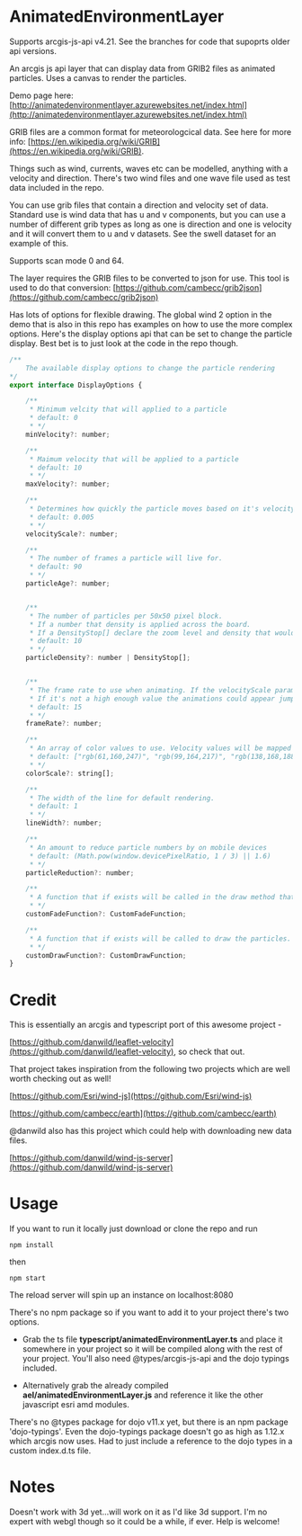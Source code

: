# AnimatedEnvironmentLayer

Supports arcgis-js-api v4.21.
See the branches for code that supoprts older api versions.

An arcgis js api layer that can display data from GRIB2 files as animated particles.
Uses a canvas to render the particles.

Demo page here: [http://animatedenvironmentlayer.azurewebsites.net/index.html](http://animatedenvironmentlayer.azurewebsites.net/index.html)

GRIB files are a common format for meteorologcical data. See here for more info: [https://en.wikipedia.org/wiki/GRIB](https://en.wikipedia.org/wiki/GRIB). 

Things such as wind, currents, waves etc can be modelled, anything with a velocity and direction. There's two wind files and one wave file used as test data included in the repo.

You can use grib files that contain a direction and velocity set of data. Standard use is wind data that has u and v components, but you can use a number of different grib types as long as one is direction and one is velocity and it will convert them to u and v datasets. See the swell dataset for an example of this.

Supports scan mode 0 and 64.

The layer requires the GRIB files to be converted to json for use. This tool is used to do that conversion:
[https://github.com/cambecc/grib2json](https://github.com/cambecc/grib2json)

Has lots of options for flexible drawing. The global wind 2 option in the demo that is also in this repo has examples on how to use the more complex options. Here's the display options api that can be set to change the particle display.
Best bet is to just look at the code in the repo though.

```javascript
/** 
    The available display options to change the particle rendering
*/
export interface DisplayOptions {

    /**
     * Minimum velcity that will applied to a particle
     * default: 0
     * */
    minVelocity?: number;

    /**
     * Maimum velocity that will be applied to a particle
     * default: 10
     * */
    maxVelocity?: number;

    /**
     * Determines how quickly the particle moves based on it's velocity. Higher values mean faster moving.
     * default: 0.005
     * */
    velocityScale?: number;

    /**
     * The number of frames a particle will live for.
     * default: 90
     * */
    particleAge?: number;


    /**
     * The number of particles per 50x50 pixel block.
     * If a number that density is applied across the board. 
     * If a DensityStop[] declare the zoom level and density that would you like to apply in each entry. Start with higher zoom first eg: [{ zoom: 2, density: 10 }, { zoom: 5, density: 8 }, {zoom: 6, density: 7}]
     * default: 10
     * */
    particleDensity?: number | DensityStop[];


    /**
     * The frame rate to use when animating. If the velocityScale parameter is higher then this will need to be increased to keep up with the required frames to draw the particles at a quicker speed. 
     * If it's not a high enough value the animations could appear jumpy.
     * default: 15
     * */
    frameRate?: number;

    /**
     * An array of color values to use. Velocity values will be mapped to this color scale.
     * default: ["rgb(61,160,247)", "rgb(99,164,217)", "rgb(138,168,188)", "rgb(177,173,158)", "rgb(216,177,129)", "rgb(255,182,100)", "rgb(240,145,87)", "rgb(225,109,74)", "rgb(210,72,61)", "rgb(195,36,48)", "rgb(180,0,35)"];
     * */
    colorScale?: string[];

    /**
     * The width of the line for default rendering.
     * default: 1
     * */
    lineWidth?: number;

    /**
     * An amount to reduce particle numbers by on mobile devices
     * default: (Math.pow(window.devicePixelRatio, 1 / 3) || 1.6)
     * */
    particleReduction?: number;

    /** 
     * A function that if exists will be called in the draw method that allows for specific code to be run for the fading out part of the drawing. 
     * */
    customFadeFunction?: CustomFadeFunction; 

    /**
     * A function that if exists will be called to draw the particles. Allows for caller to have complete control over drawing. Will pass the context, particle object and the color style. 
     * */
    customDrawFunction?: CustomDrawFunction;
}

```

# Credit
This is essentially an arcgis and typescript port of this awesome project -

[https://github.com/danwild/leaflet-velocity](https://github.com/danwild/leaflet-velocity), so check that out.

That project takes inspiration from the following two projects which are well worth checking out as well!

[https://github.com/Esri/wind-js](https://github.com/Esri/wind-js)

[https://github.com/cambecc/earth](https://github.com/cambecc/earth)

@danwild also has this project which could help with downloading new data files.

[https://github.com/danwild/wind-js-server](https://github.com/danwild/wind-js-server)

# Usage

If you want to run it locally just download or clone the repo and run

```npm install```

then

```npm start```

The reload server will spin up an instance on localhost:8080

There's no npm package so if you want to add it to your project there's two options.

- Grab the ts file **typescript/animatedEnvironmentLayer.ts** and place it somewhere in your project so it will be compiled along with the rest of your project. You'll also need @types/arcgis-js-api and the dojo typings included.

- Alternatively grab the already compiled **ael/animatedEnvironmentLayer.js** and reference it like the other javascript esri amd modules.

There's no @types package for dojo v11.x yet, but there is an npm package 'dojo-typings'. Even the dojo-typings package doesn't go as high as 1.12.x which arcgis now uses. Had to just include a reference to the dojo types in a custom index.d.ts file.

# Notes

Doesn't work with 3d yet...will work on it as I'd like 3d support. I'm no expert with webgl though so it could be a while, if ever. Help is welcome!

